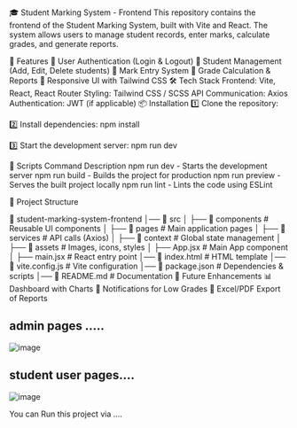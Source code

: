 🎓 Student Marking System - Frontend
This repository contains the frontend of the Student Marking System, built with Vite and React. The system allows users to manage student records, enter marks, calculate grades, and generate reports.

🚀 Features
📌 User Authentication (Login & Logout)
📌 Student Management (Add, Edit, Delete students)
📌 Mark Entry System
📌 Grade Calculation & Reports
📌 Responsive UI with Tailwind CSS
🛠️ Tech Stack
Frontend: Vite, React, React Router
Styling: Tailwind CSS / SCSS
API Communication: Axios
Authentication: JWT (if applicable)
📦 Installation
1️⃣ Clone the repository:

2️⃣ Install dependencies:
npm install

3️⃣ Start the development server:
npm run dev

📜 Scripts
Command	Description
npm run dev	- Starts the development server
npm run build	- Builds the project for production
npm run preview -	Serves the built project locally
npm run lint -	Lints the code using ESLint

📂 Project Structure

📂 student-marking-system-frontend
│── 📁 src
│   ├── 📁 components    # Reusable UI components
│   ├── 📁 pages         # Main application pages
│   ├── 📁 services      # API calls (Axios)
│   ├── 📁 context       # Global state management
│   ├── 📁 assets        # Images, icons, styles
│   ├── App.jsx         # Main App component
│   ├── main.jsx        # React entry point
│── 📄 index.html       # HTML template
│── 📄 vite.config.js   # Vite configuration
│── 📄 package.json     # Dependencies & scripts
│── 📄 README.md        # Documentation
📖 Future Enhancements
📊 Dashboard with Charts
🔔 Notifications for Low Grades
📝 Excel/PDF Export of Reports


## admin pages .....
![image](https://github.com/user-attachments/assets/8c80795d-848f-4d33-bdfa-19c7b9424e6e)

## student user pages....

![image](https://github.com/user-attachments/assets/7d4eb1db-a10a-4cef-8a1d-337ab4877e54)

You can Run this project via ....
